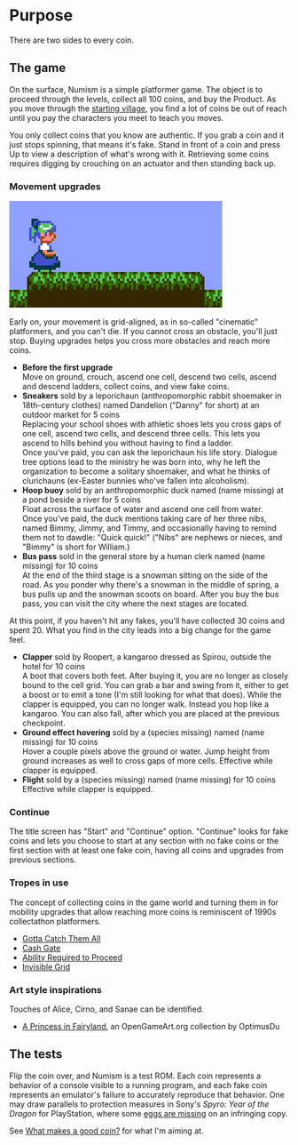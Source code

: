 Purpose
=======

There are two sides to every coin.

The game
--------
On the surface, Numism is a simple platformer game.  The object
is to proceed through the levels, collect all 100 coins, and buy the
Product.  As you move through the [starting village], you find a lot
of coins be out of reach until you pay the characters you meet to
teach you moves.

You only collect coins that you know are authentic.  If you grab a
coin and it just stops spinning, that means it's fake.  Stand in
front of a coin and press Up to view a description of what's wrong
with it.  Retrieving some coins requires digging by crouching on an
actuator and then standing back up.

### Movement upgrades

![Mindy walking back and forth on a platform, showing follow-through](Mindy_walk_and_turn.gif)

Early on, your movement is grid-aligned, as in so-called "cinematic"
platformers, and you can't die.  If you cannot cross an obstacle,
you'll just stop.  Buying upgrades helps you cross more obstacles
and reach more coins.

- **Before the first upgrade**  
  Move on ground, crouch, ascend one cell, descend two cells, ascend
  and descend ladders, collect coins, and view fake coins.
- **Sneakers** sold by a leporichaun (anthropomorphic rabbit
  shoemaker in 18th-century clothes) named Dandelion ("Danny" for
  short) at an outdoor market for 5 coins  
  Replacing your school shoes with athletic shoes lets you
  cross gaps of one cell, ascend two cells, and descend three cells.
  This lets you ascend to hills behind you without having to find
  a ladder.  
  Once you've paid, you can ask the leporichaun his life story.
  Dialogue tree options lead to the ministry he was born into, why he
  left the organization to become a solitary shoemaker, and what he
  thinks of clurichauns (ex-Easter bunnies who've fallen into
  alcoholism).
- **Hoop buoy** sold by an anthropomorphic duck named (name missing)
  at a pond beside a river for 5 coins  
  Float across the surface of water and ascend one cell from water.  
  Once you've paid, the duck mentions taking care of her three nibs,
  named Bimmy, Jimmy, and Timmy, and occasionally having to remind
  them not to dawdle: "Quick quick!"
  ("Nibs" are nephews or nieces, and "Bimmy" is short for William.)
- **Bus pass** sold in the general store by a human clerk named
  (name missing) for 10 coins  
  At the end of the third stage is a snowman sitting on the side of
  the road.  As you ponder why there's a snowman in the middle of
  spring, a bus pulls up and the snowman scoots on board.  After you
  buy the bus pass, you can visit the city where the next stages are
  located.

At this point, if you haven't hit any fakes, you'll have collected
30 coins and spent 20.  What you find in the city leads into a big
change for the game feel.

- **Clapper** sold by Roopert, a kangaroo dressed as Spirou,
  outside the hotel for 10 coins  
  A boot that covers both feet. After buying it, you are no longer
  as closely bound to the cell grid.  You can grab a bar and swing
  from it, either to get a boost or to emit a tone (I'm still looking
  for what that does).
  While the clapper is equipped, you can no longer walk.  Instead
  you hop like a kangaroo.  You can also fall, after which you are
  placed at the previous checkpoint.
- **Ground effect hovering** sold by a (species missing) named (name
  missing) for 10 coins  
  Hover a couple pixels above the ground or water.  Jump height from
  ground increases as well to cross gaps of more cells.
  Effective while clapper is equipped.
- **Flight** sold by a (species missing) named (name missing) for 10
  coins  
  Effective while clapper is equipped.

[starting village]: ./village.md

### Continue

The title screen has "Start" and "Continue" option.  "Continue" looks
for fake coins and lets you choose to start at any section with no
fake coins or the first section with at least one fake coin, having
all coins and upgrades from previous sections.

### Tropes in use

The concept of collecting coins in the game world and turning them in
for mobility upgrades that allow reaching more coins is reminiscent
of 1990s collectathon platformers.

- [Gotta Catch Them All](https://allthetropes.org/wiki/Gotta_Catch_Them_All)
- [Cash Gate](https://allthetropes.org/wiki/Cash_Gate)
- [Ability Required to Proceed](https://allthetropes.org/wiki/Ability_Required_to_Proceed)
- [Invisible Grid](https://allthetropes.org/wiki/Invisible_Grid)

### Art style inspirations

Touches of Alice, Cirno, and Sanae can be identified.

* [A Princess in Fairyland](https://opengameart.org/content/a-princess-in-fairyland), an OpenGameArt.org collection by OptimusDu

The tests
---------
Flip the coin over, and Numism is a test ROM.  Each coin represents
a behavior of a console visible to a running program, and each fake
coin represents an emulator's failure to accurately reproduce that
behavior.  One may draw parallels to protection measures in
Sony's _Spyro: Year of the Dragon_ for PlayStation, where some
[eggs are missing] on an infringing copy.

See [What makes a good coin?] for what I'm aiming at.

[What makes a good coin?]: ./good_coin.md
[eggs are missing]: https://www.ign.com/wikis/spyro-year-of-the-dragon/Pirated_Copy_Effects
